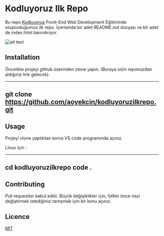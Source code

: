 # Kodluyoruz Ilk Repo

Bu repo [Kodluyoruz](https://www.kodluyoruz.org/) Front-End Web Development Eğitiminde oluşturduğumuz ilk repo. İçerisinde bir adet README.md dosyası ve bir adet de index.html barındırıyor.

![alt text](mdPic.png)

## Installation

Öncelikle projeyi github üzerinden clone yapın. (Buraya sizin reponuzdan aldığınız link gelecek)

---
git clone https://github.com/aoyekcin/kodluyoruzilkrepo.git
---

## Usage

Projeyi clone yaptıktan sonra VS code programında açınız.

Linux için :

---
cd kodluyoruzilkrepo
code .
---

## Contributing

Pull requestler kabul edilir. Büyük değişiklikler için, lütfen önce neyi değiştirmek istediğinizi tartışmak için bir konu açınız.

## Licence

[MIT](https://choosealicense.com/licenses/mit/)